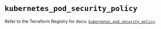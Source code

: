 # `kubernetes_pod_security_policy`

Refer to the Terraform Registry for docs: [`kubernetes_pod_security_policy`](https://registry.terraform.io/providers/hashicorp/kubernetes/2.28.0/docs/resources/pod_security_policy).
